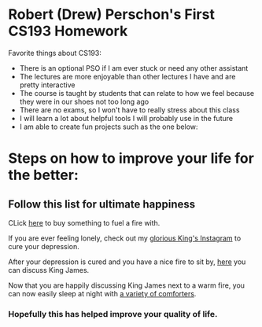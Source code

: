 # Robert (Drew) Perschon's First CS193 Homework
Favorite things about CS193:
- There is an optional PSO if I am ever stuck or need any other assistant
- The lectures are more enjoyable than other lectures I have and are pretty interactive
- The course is taught by students that can relate to how we feel because they were in our shoes not too long ago
- There are no exams, so I won't have to really stress about this class
- I will learn a lot about helpful tools I will probably use in the future
- I am able to create fun projects such as the one below:


# Steps on how to improve your life for the better:

## Follow this list for ultimate happiness 
CLick [here](https://www.nflshop.com/green-bay-packers/o-4605+t-47487943+z-93470-2982296067?query=gear&_s=gppc&utm_campaign=NFL+-+Green+Bay+Packers+-+GKs+-+US+-+EN++2024-08-12+experiment|21579712234&utm_medium=ppc&ks_id=6220_kw75568545&utm_term=packers%20gear&matchtype=e&utm_source=g&target=kwd-649769523&pcrid=596943749687&adposition=&gad_source=1&gclid=CjwKCAjwuMC2BhA7EiwAmJKRrOpUh_uP__DTUmGTqkF2f5rT_MAw8SYyi9G42olfcvtoChhfljQ3WBoCIusQAvD_BwE) to buy something to fuel a fire with.

If you are ever feeling lonely, check out my [glorious King's Instagram](https://www.instagram.com/kingjames/?hl=en) to cure your depression.

After your depression is cured and you have a nice fire to sit by, [here](https://www.reddit.com/r/lebron/) you can discuss King James.

Now that you are happily discussing King James next to a warm fire, you can now easily sleep at night with [a variety of comforters](https://www.amazon.com/lebron-james-bedding/s?k=lebron+james+bedding).

### Hopefully this has helped improve your quality of life.
